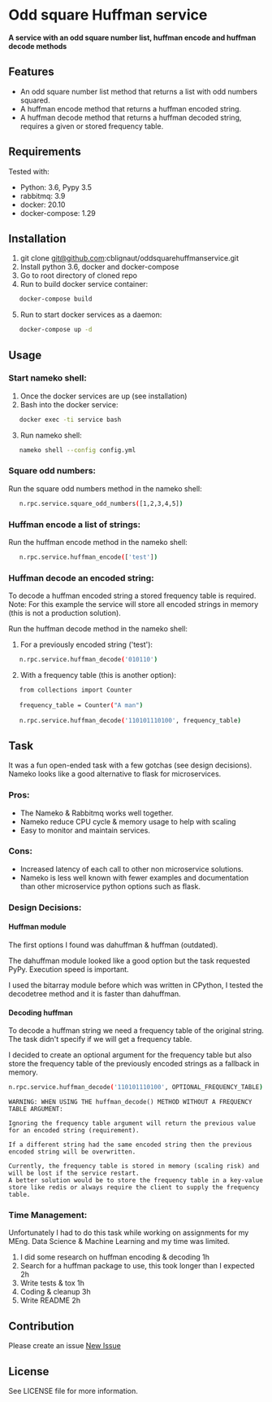 # Odd square Huffman service
**A service with an odd square number list, huffman encode and huffman decode methods**

## Features
- An odd square number list method that returns a list with odd numbers squared.
- A huffman encode method that returns a huffman encoded string.
- A huffman decode method that returns a huffman decoded string, requires a given or stored frequency table.


## Requirements

Tested with:

* Python: 3.6, Pypy 3.5
* rabbitmq: 3.9
* docker: 20.10
* docker-compose: 1.29

## Installation

1. git clone git@github.com:cblignaut/oddsquarehuffmanservice.git
2. Install python 3.6, docker and docker-compose
3. Go to root directory of cloned repo
4. Run to build docker service container:
```bash
   docker-compose build
```
5. Run to start docker services as a daemon:
```bash
   docker-compose up -d
```

## Usage

### Start nameko shell:
1. Once the docker services are up (see installation)
2. Bash into the docker service:
```bash
   docker exec -ti service bash 
```
3. Run nameko shell:
```bash
   nameko shell --config config.yml
```
### Square odd numbers:
Run the square odd numbers method in the nameko shell:
```bash
   n.rpc.service.square_odd_numbers([1,2,3,4,5])
```
### Huffman encode a list of strings:
Run the huffman encode method in the nameko shell:
```bash
   n.rpc.service.huffman_encode(['test'])
```
### Huffman decode an encoded string:
To decode a huffman encoded string a stored frequency table is required. 
Note: For this example the service will store all encoded strings in memory (this is not a production solution).

Run the huffman decode method in the nameko shell:
   1. For a previously encoded string ('test'):
   ```bash
      n.rpc.service.huffman_decode('010110')
   ```
   2. With a frequency table (this is another option):
   ```bash
      from collections import Counter
      
      frequency_table = Counter("A man")
      
      n.rpc.service.huffman_decode('110101110100', frequency_table)
   ```

## Task

It was a fun open-ended task with a few gotchas (see design decisions). Nameko looks like a good alternative to flask for microservices.  

### Pros: 

- The Nameko & Rabbitmq works well together. 
- Nameko reduce CPU cycle & memory usage to help with scaling
- Easy to monitor and maintain services.

### Cons:

- Increased latency of each call to other non microservice solutions.
- Nameko is less well known with fewer examples and documentation than other microservice python options such as flask.

### Design Decisions:

#### Huffman module
The first options I found was dahuffman & huffman (outdated). 

The dahuffman module looked like a good option but the task requested PyPy. Execution speed is important.

I used the bitarray module before which was written in CPython, I tested the decodetree method and it is faster than dahuffman.

#### Decoding huffman
To decode a huffman string we need a frequency table of the original string. The task didn't specify if we will get a frequency table. 

I decided to create an optional argument for the frequency table but also store the frequency table of the previously encoded strings as a fallback in memory.

```bash
n.rpc.service.huffman_decode('110101110100', OPTIONAL_FREQUENCY_TABLE)
```

    WARNING: WHEN USING THE huffman_decode() METHOD WITHOUT A FREQUENCY TABLE ARGUMENT:

    Ignoring the frequency table argument will return the previous value for an encoded string (requirement). 

    If a different string had the same encoded string then the previous encoded string will be overwritten.

    Currently, the frequency table is stored in memory (scaling risk) and will be lost if the service restart.
    A better solution would be to store the frequency table in a key-value store like redis or always require the client to supply the frequency table.

### Time Management:

Unfortunately I had to do this task while working on assignments for my MEng. Data Science & Machine Learning and my time was limited.

1. I did some research on huffman encoding & decoding 1h
2. Search for a huffman package to use, this took longer than I expected 2h
3. Write tests & tox 1h
4. Coding & cleanup 3h
5. Write README 2h


## Contribution

Please create an issue [New Issue](https://github.com/cblignaut/oddsquarehuffmanservice/issues/new)

## License

See LICENSE file for more information.
     



